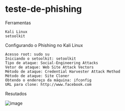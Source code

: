 # teste-de-phishing

Ferramentas

    Kali Linux
    setoolkit

Configurando o Phishing no Kali Linux

    Acesso root: sudo su
    Iniciando o setoolkit: setoolkit
    Tipo de ataque: Social-Engineering Attacks
    Vetor de ataque: Web Site Attack Vectors
    Método de ataque: Credential Harvester Attack Method 
    Método de ataque: Site Cloner
    Obtendo o endereço da máquina: ifconfig
    URL para clone: http://www.facebook.com
Resutados

![image](https://github.com/luisf-abreu/teste-de-phishing/assets/87508976/f0b9866f-b0e0-490b-97f7-bb1dddd04dbe)
